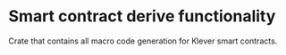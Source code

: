 # Smart contract derive functionality

Crate that contains all macro code generation for Klever smart contracts.
